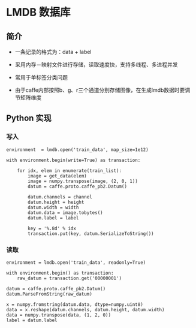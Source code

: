 <script type="text/javascript" src="http://cdn.mathjax.org/mathjax/latest/MathJax.js?config=default"></script>

# LMDB 数据库

## 简介

- 一条记录的格式为：data + label

- 采用内存－映射文件进行存储，读取速度快，支持多线程、多进程并发

- 常用于单标签分类问题

- 由于caffe内部按照b、g、r三个通道分别存储图像，在生成lmdb数据时要调节矩阵维度

## Python 实现

### 写入

```
environment  = lmdb.open('train_data', map_size=1e12)

with environment.begin(write=True) as transaction:

	for idx, elem in enumerate(train_list):
		image = get_data(elem)
		image = numpy.transpose(image, (2, 0, 1))
		datum = caffe.proto.caffe_pb2.Datum()
		
		datum.channels = channel
		datum.height = height
		datum.width = width
		datum.data = image.tobytes()
		datum.label = label

		key = '%.8d' % idx
		transaction.put(key, datum.SerializeToString())
```

### 读取

```
environment = lmdb.open('train_data', readonly=True)
	
with environment.begin() as transaction:
	raw_datum = transaction.get('00000001')
		
datum = caffe.proto.caffe_pb2.Datum()
datum.ParseFromString(raw_datum)

x = numpy.fromstring(datum.data, dtype=numpy.uint8)
data = x.reshape(datum.channels, datum.height, datum.width)
data = numpy.transpose(data, (1, 2, 0))
label = datum.label
```